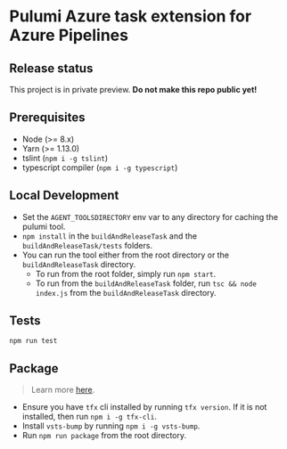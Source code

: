 # Pulumi Azure task extension for Azure Pipelines

## Release status

This project is in private preview. **Do not make this repo public yet!**

## Prerequisites

- Node (>= 8.x)
- Yarn (>= 1.13.0)
- tslint (`npm i -g tslint`)
- typescript compiler (`npm i -g typescript`)

## Local Development

- Set the `AGENT_TOOLSDIRECTORY` env var to any directory for caching the pulumi tool.
- `npm install` in the `buildAndReleaseTask` and the `buildAndReleaseTask/tests` folders.
- You can run the tool either from the root directory or the `buildAndReleaseTask` directory.
  - To run from the root folder, simply run `npm start`.
  - To run from the `buildAndReleaseTask` folder, run `tsc && node index.js` from the `buildAndReleaseTask` directory.

## Tests

`npm run test`

## Package

> Learn more [here](https://docs.microsoft.com/en-us/azure/devops/extend/develop/add-build-task?view=azure-devops#step-4-package-your-extension).

- Ensure you have `tfx` cli installed by running `tfx version`. If it is not installed, then run `npm i -g tfx-cli`.
- Install `vsts-bump` by running `npm i -g vsts-bump`.
- Run `npm run package` from the root directory.
